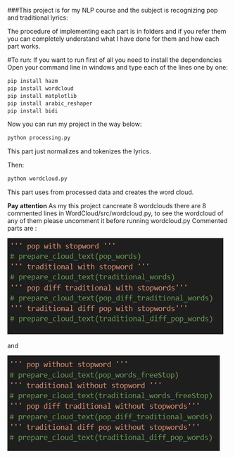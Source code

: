 ###This project is for my NLP course and the subject is recognizing pop and traditional lyrics:

The procedure of implementing each part is in folders and if you refer them you can completely understand what I have done for them and 
how each part works.

#To run:
If you want to run first of all you need to install the dependencies
Open your command line in windows and type each of the lines one by one:
```python
pip install hazm
pip install wordcloud
pip install matplotlib
pip install arabic_reshaper
pip install bidi
```

Now you can run my project in the way below:
```python
python processing.py
```
This part just normalizes and tokenizes the lyrics.

Then:
```python
python wordcloud.py
```
This part uses from processed data and creates the word cloud.

**Pay attention**
As my this project cancreate 8 wordclouds there are 8 commented lines in WordCloud/src/wordcloud.py, to see the wordcloud of any of them please uncomment it before running wordcloud.py
Commented parts are :

![](comment1.JPG)

and

![](comment2.JPG)